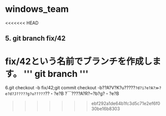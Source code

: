 # windows_team

<<<<<<< HEAD
## 5. git branch fix/42
fix/42という名前でブランチを作成します。
'''
git branch <branchname>
'''
=======
6.git checkout -b fix/42;git commit
checkout -b??A?V?K?u?????`?d?i?e?A?≫?e?d?J?????g?u?????`??・?e?B
?￣????A?R?~?b?g?・?e?B
>>>>>>> ebf292a1de64b1fc3d5c71e2ef6f030be16b8303

